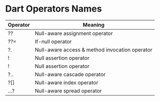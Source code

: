 # Dart Operators Names


Operator | Meaning
--- | --- |
?? | Null-aware assignment operator
??=	 | If-null operator
?. | Null-aware access & method invocation operator
! |	Null assertion operator
!	| Null assertion operator
?..	| Null-aware cascade operator
?[]	| Null-aware index operator
...?	| Null-aware spread operator
